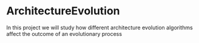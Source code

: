 # ArchitectureEvolution
In this project we will study how different architecture evolution algorithms affect the outcome of an evolutionary process
